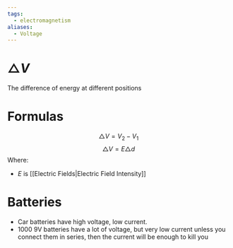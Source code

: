 ```yaml
---
tags:
  - electromagnetism
aliases:
  - Voltage
---
```

# $\triangle V$
The difference of energy at different positions
# Formulas
$$\triangle V = V_{2}-V_{1}$$
$$\triangle V = E \triangle d$$
Where:
- $E$ is [[Electric Fields|Electric Field Intensity]]
# Batteries
- Car batteries have high voltage, low current.
- 1000 9V batteries have a lot of voltage, but very low current unless you connect them in series, then the current will be enough to kill you